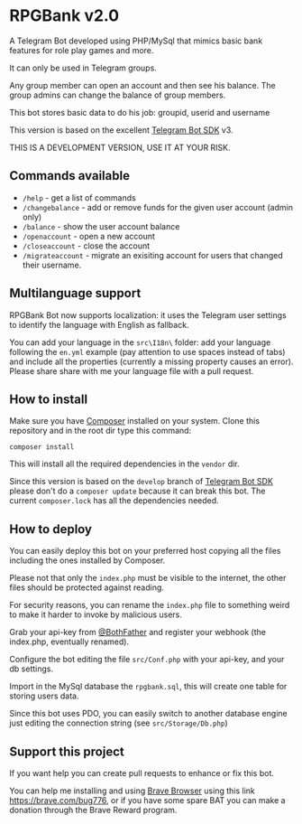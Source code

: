 # RPGBank v2.0
A Telegram Bot developed using PHP/MySql that mimics basic bank features for role play games and more.

It can only be used in Telegram groups.

Any group member can open an account and then see his balance.
The group admins can change the balance of group members.

This bot stores basic data to do his job: groupid, userid and username

This version is based on the excellent [Telegram Bot SDK](https://github.com/irazasyed/telegram-bot-sdk) v3.

THIS IS A DEVELOPMENT VERSION, USE IT AT YOUR RISK.


## Commands available

* `/help` - get a list of commands
* `/changebalance` - add or remove funds for the given user account (admin only)
* `/balance` - show the user account balance
* `/openaccount` - open a new account
* `/closeaccount` - close the account
* `/migrateaccount` - migrate an exisiting account for users that changed their username.


## Multilanguage support
RPGBank Bot now supports localization: it uses the Telegram user settings to identify the language with English as fallback.

You can add your language in the `src\I18n\` folder: add your language following the `en.yml` example (pay attention to use spaces instead of tabs) and include all the properties (currently a missing property causes an error).
Please share share with me your language file with a pull request.


## How to install

Make sure you have [Composer](https://getcomposer.org/download/) installed on your system. Clone this repository and in the root dir type this command:

`composer install`

This will install all the required dependencies in the `vendor` dir.

Since this version is based on the `develop` branch of [Telegram Bot SDK](https://github.com/irazasyed/telegram-bot-sdk) please don't do a
`composer update` because it can break this bot. The current `composer.lock` has all the dependencies needed.


## How to deploy

You can easily deploy this bot on your preferred host copying all the files including the ones installed by Composer.

Please not that only the `index.php` must be visible  to the internet, the other files should be protected against reading.

For security reasons, you can rename the `index.php` file to something weird to make it harder to invoke by malicious users.

Grab your api-key from [@BothFather](https://t.me/BotFather) and register your webhook (the index.php, eventually renamed).

Configure the bot editing the file `src/Conf.php` with your api-key, and your db settings.

Import in the MySql database the `rpgbank.sql`, this will create one table for storing users data.

Since this bot uses PDO, you can easily switch to another database engine just editing the connection string (see `src/Storage/Db.php`)

## Support this project

If you want help you can create pull requests to enhance or fix this bot.

You can help me installing and using [Brave Browser](https://brave.com/bug776) using this link https://brave.com/bug776, or if you have some spare BAT you can make a donation through the Brave Reward program.

